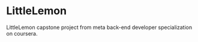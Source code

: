 # LittleLemon
LittleLemon capstone project from meta back-end developer specialization on coursera.
